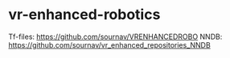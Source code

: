 # vr-enhanced-robotics
Tf-files: https://github.com/sournav/VRENHANCEDROBO
NNDB: https://github.com/sournav/vr_enhanced_repositories_NNDB
